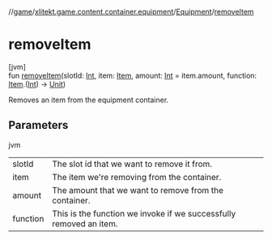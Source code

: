 //[game](../../../index.md)/[xlitekt.game.content.container.equipment](../index.md)/[Equipment](index.md)/[removeItem](remove-item.md)

# removeItem

[jvm]\
fun [removeItem](remove-item.md)(slotId: [Int](https://kotlinlang.org/api/latest/jvm/stdlib/kotlin/-int/index.html), item: [Item](../../xlitekt.game.content.item/-item/index.md), amount: [Int](https://kotlinlang.org/api/latest/jvm/stdlib/kotlin/-int/index.html) = item.amount, function: [Item](../../xlitekt.game.content.item/-item/index.md).([Int](https://kotlinlang.org/api/latest/jvm/stdlib/kotlin/-int/index.html)) -&gt; [Unit](https://kotlinlang.org/api/latest/jvm/stdlib/kotlin/-unit/index.html))

Removes an item from the equipment container.

## Parameters

jvm

| | |
|---|---|
| slotId | The slot id that we want to remove it from. |
| item | The item we're removing from the container. |
| amount | The amount that we want to remove from the container. |
| function | This is the function we invoke if we successfully removed an item. |
